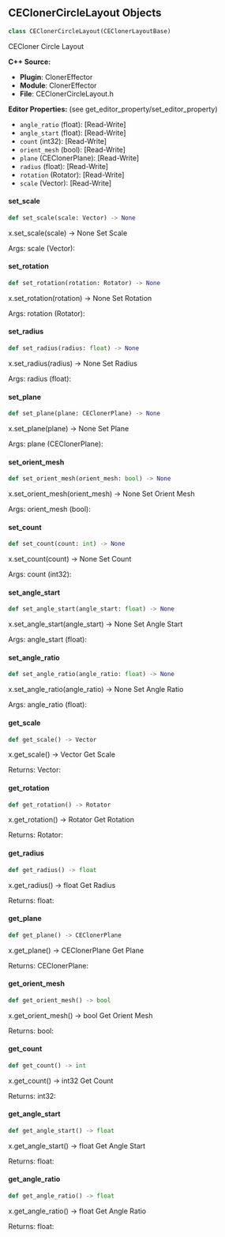 ## CEClonerCircleLayout Objects

```python
class CEClonerCircleLayout(CEClonerLayoutBase)
```

CECloner Circle Layout

**C++ Source:**

- **Plugin**: ClonerEffector
- **Module**: ClonerEffector
- **File**: CEClonerCircleLayout.h

**Editor Properties:** (see get_editor_property/set_editor_property)

- ``angle_ratio`` (float):  [Read-Write]
- ``angle_start`` (float):  [Read-Write]
- ``count`` (int32):  [Read-Write]
- ``orient_mesh`` (bool):  [Read-Write]
- ``plane`` (CEClonerPlane):  [Read-Write]
- ``radius`` (float):  [Read-Write]
- ``rotation`` (Rotator):  [Read-Write]
- ``scale`` (Vector):  [Read-Write]

<a id="unreal.CEClonerCircleLayout.set_scale"></a>

#### set_scale

```python
def set_scale(scale: Vector) -> None
```

x.set_scale(scale) -> None
Set Scale

Args:
    scale (Vector):

<a id="unreal.CEClonerCircleLayout.set_rotation"></a>

#### set_rotation

```python
def set_rotation(rotation: Rotator) -> None
```

x.set_rotation(rotation) -> None
Set Rotation

Args:
    rotation (Rotator):

<a id="unreal.CEClonerCircleLayout.set_radius"></a>

#### set_radius

```python
def set_radius(radius: float) -> None
```

x.set_radius(radius) -> None
Set Radius

Args:
    radius (float):

<a id="unreal.CEClonerCircleLayout.set_plane"></a>

#### set_plane

```python
def set_plane(plane: CEClonerPlane) -> None
```

x.set_plane(plane) -> None
Set Plane

Args:
    plane (CEClonerPlane):

<a id="unreal.CEClonerCircleLayout.set_orient_mesh"></a>

#### set_orient_mesh

```python
def set_orient_mesh(orient_mesh: bool) -> None
```

x.set_orient_mesh(orient_mesh) -> None
Set Orient Mesh

Args:
    orient_mesh (bool):

<a id="unreal.CEClonerCircleLayout.set_count"></a>

#### set_count

```python
def set_count(count: int) -> None
```

x.set_count(count) -> None
Set Count

Args:
    count (int32):

<a id="unreal.CEClonerCircleLayout.set_angle_start"></a>

#### set_angle_start

```python
def set_angle_start(angle_start: float) -> None
```

x.set_angle_start(angle_start) -> None
Set Angle Start

Args:
    angle_start (float):

<a id="unreal.CEClonerCircleLayout.set_angle_ratio"></a>

#### set_angle_ratio

```python
def set_angle_ratio(angle_ratio: float) -> None
```

x.set_angle_ratio(angle_ratio) -> None
Set Angle Ratio

Args:
    angle_ratio (float):

<a id="unreal.CEClonerCircleLayout.get_scale"></a>

#### get_scale

```python
def get_scale() -> Vector
```

x.get_scale() -> Vector
Get Scale

Returns:
    Vector:

<a id="unreal.CEClonerCircleLayout.get_rotation"></a>

#### get_rotation

```python
def get_rotation() -> Rotator
```

x.get_rotation() -> Rotator
Get Rotation

Returns:
    Rotator:

<a id="unreal.CEClonerCircleLayout.get_radius"></a>

#### get_radius

```python
def get_radius() -> float
```

x.get_radius() -> float
Get Radius

Returns:
    float:

<a id="unreal.CEClonerCircleLayout.get_plane"></a>

#### get_plane

```python
def get_plane() -> CEClonerPlane
```

x.get_plane() -> CEClonerPlane
Get Plane

Returns:
    CEClonerPlane:

<a id="unreal.CEClonerCircleLayout.get_orient_mesh"></a>

#### get_orient_mesh

```python
def get_orient_mesh() -> bool
```

x.get_orient_mesh() -> bool
Get Orient Mesh

Returns:
    bool:

<a id="unreal.CEClonerCircleLayout.get_count"></a>

#### get_count

```python
def get_count() -> int
```

x.get_count() -> int32
Get Count

Returns:
    int32:

<a id="unreal.CEClonerCircleLayout.get_angle_start"></a>

#### get_angle_start

```python
def get_angle_start() -> float
```

x.get_angle_start() -> float
Get Angle Start

Returns:
    float:

<a id="unreal.CEClonerCircleLayout.get_angle_ratio"></a>

#### get_angle_ratio

```python
def get_angle_ratio() -> float
```

x.get_angle_ratio() -> float
Get Angle Ratio

Returns:
    float:

<a id="unreal.AvaClonerCircleLayout"></a>